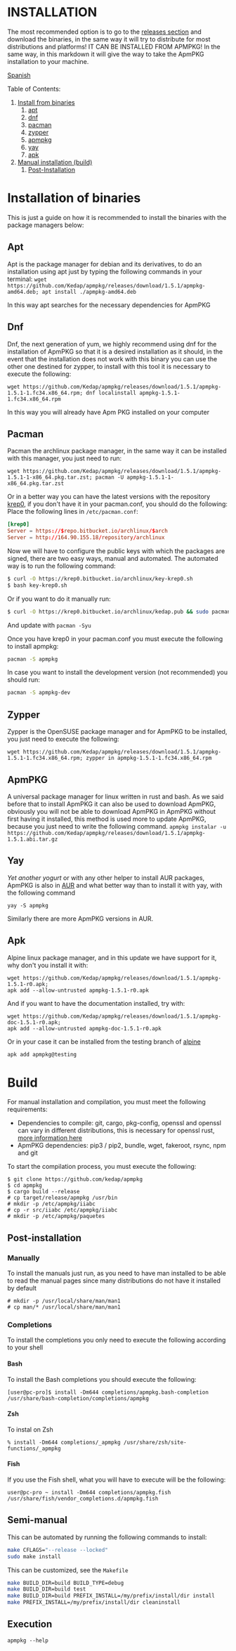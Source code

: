 # INSTALLATION

The most recommended option is to go to the [releases
section](https://github.com/Kedap/apmpkg/releases/) and download the binaries,
in the same way it will try to distribute for most distributions and platforms!
IT CAN BE INSTALLED FROM APMPKG! In the same way, in this markdown it will give
the way to take the ApmPKG installation to your machine.

[Spanish](./instalacion_en.md)

Table of Contents:

1. [Install from binaries](#installation-of-binaries)
   1. [apt](#apt)
   2. [dnf](#dnf)
   3. [pacman](#pacman)
   4. [zypper](#zypper)
   5. [apmpkg](#apmpkg)
   6. [yay](#yay)
   7. [apk](#apk)
2. [Manual installation (build)](#build)
   1. [Post-Installation](#post-installation)

# Installation of binaries

This is just a guide on how it is recommended to install the binaries with the package managers below:

## Apt

Apt is the package manager for debian and its derivatives, to do an
installation using apt just by typing the following commands in your terminal:
`wget https://github.com/Kedap/apmpkg/releases/download/1.5.1/apmpkg-amd64.deb; apt install ./apmpkg-amd64.deb`

In this way apt searches for the necessary dependencies for ApmPKG

## Dnf

Dnf, the next generation of yum, we highly recommend using dnf for the
installation of ApmPKG so that it is a desired installation as it should, in
the event that the installation does not work with this binary you can use the
other one destined for zypper, to install with this tool it is necessary to
execute the following:

`wget https://github.com/Kedap/apmpkg/releases/download/1.5.1/apmpkg-1.5.1-1.fc34.x86_64.rpm; dnf localinstall apmpkg-1.5.1-1.fc34.x86_64.rpm`

In this way you will already have Apm PKG installed on your computer

## Pacman

Pacman the archlinux package manager, in the same way it can be installed with this manager, you just need to run:

`wget https://github.com/Kedap/apmpkg/releases/download/1.5.1/apmpkg-1.5.1-1-x86_64.pkg.tar.zst; pacman -U apmpkg-1.5.1-1-x86_64.pkg.tar.zst`

Or in a better way you can have the latest versions with the repository
[krep0](https://krep0.bitbucket.io/archlinux/), if you don't have it in your
pacman.conf, you should do the following: Place the following lines in
`/etc/pacman.conf`:

```toml
[krep0]
Server = https://$repo.bitbucket.io/archlinux/$arch
Server = http://164.90.155.18/repository/archlinux
```

Now we will have to configure the public keys with which the packages are signed, there are two easy ways, manual and automated.
The automated way is to run the following command:

```sh
$ curl -O https://krep0.bitbucket.io/archlinux/key-krep0.sh
$ bash key-krep0.sh
```

Or if you want to do it manually run:

```sh
$ curl -O https://krep0.bitbucket.io/archlinux/kedap.pub && sudo pacman-key -a kedap.pub
```

And update with `pacman -Syu`

Once you have krep0 in your pacman.conf you must execute the following to install apmpkg:

```sh
pacman -S apmpkg
```

In case you want to install the development version (not recommended) you should run:

```sh
pacman -S apmpkg-dev
```

## Zypper

Zypper is the OpenSUSE package manager and for ApmPKG to be installed, you just need to execute the following:

`wget https://github.com/Kedap/apmpkg/releases/download/1.5.1/apmpkg-1.5.1-1.fc34.x86_64.rpm; zypper in apmpkg-1.5.1-1.fc34.x86_64.rpm`

## ApmPKG

A universal package manager for linux written in rust and bash. As we said
before that to install ApmPKG it can also be used to download ApmPKG, obviously
you will not be able to download ApmPKG in ApmPKG without first having it
installed, this method is used more to update ApmPKG, because you just need to
write the following command.
`apmpkg instalar -u https://github.com/Kedap/apmpkg/releases/download/1.5.1/apmpkg-1.5.1.abi.tar.gz`

## Yay

_Yet another yogurt_ or with any other helper to install AUR packages, ApmPKG
is also in [AUR](https://aur.archlinux.org/packages/apmpkg) and what better way
than to install it with yay, with the following command

`yay -S apmpkg`

Similarly there are more ApmPKG versions in AUR.

## Apk

Alpine linux package manager, and in this update we have support for it,
why don't you install it with:

```
wget https://github.com/Kedap/apmpkg/releases/download/1.5.1/apmpkg-1.5.1-r0.apk;
apk add --allow-untrusted apmpkg-1.5.1-r0.apk
```

And if you want to have the documentation installed, try with:

```
wget https://github.com/Kedap/apmpkg/releases/download/1.5.1/apmpkg-doc-1.5.1-r0.apk;
apk add --allow-untrusted apmpkg-doc-1.5.1-r0.apk
```

Or in your case it can be installed from the testing branch of [alpine](https://wiki.alpinelinux.org/wiki/Alpine_Linux_package_management#Repository_pinning)

```sh
apk add apmpkg@testing
```

# Build

For manual installation and compilation, you must meet the following requirements:

- Dependencies to compile: git, cargo, pkg-config, openssl and openssl can vary
  in different distributions, this is necessary for openssl rust, [more
  information here](https://docs.rs/openssl/0.10.33/openssl/index.html#automatic)
- ApmPKG dependencies: pip3 / pip2, bundle, wget, fakeroot, rsync, npm and git

To start the compilation process, you must execute the following:

```
$ git clone https://github.com/kedap/apmpkg
$ cd apmpkg
$ cargo build --release
# cp target/release/apmpkg /usr/bin
# mkdir -p /etc/apmpkg/iiabc
# cp -r src/iiabc /etc/apmpkg/iiabc
# mkdir -p /etc/apmpkg/paquetes
```

## Post-installation

### Manually

To install the manuals just run, as you need to have man installed to be able
to read the manual pages since many distributions do not have it installed by
default

```
# mkdir -p /usr/local/share/man/man1
# cp man/* /usr/local/share/man/man1
```

### Completions

To install the completions you only need to execute the following according to your shell

#### Bash

To install the Bash completions you should execute the following:

```
[user@pc-pro]$ install -Dm644 completions/apmpkg.bash-completion /usr/share/bash-completion/completions/apmpkg
```

#### Zsh

To instal on Zsh

```
% install -Dm644 completions/_apmpkg /usr/share/zsh/site-functions/_apmpkg
```

#### Fish

If you use the Fish shell, what you will have to execute will be the following:

```
user@pc-pro ~ install -Dm644 completions/apmpkg.fish /usr/share/fish/vendor_completions.d/apmpkg.fish
```

## Semi-manual

This can be automated by running the following commands to install:

```bash
make CFLAGS="--release --locked"
sudo make install
```

This can be customized, see the `Makefile`

```bash
make BUILD_DIR=build BUILD_TYPE=debug
make BUILD_DIR=build test
make BUILD_DIR=build PREFIX_INSTALL=/my/prefix/install/dir install
make PREFIX_INSTALL=/my/prefix/install/dir cleaninstall
```

## Execution

`apmpkg --help`
